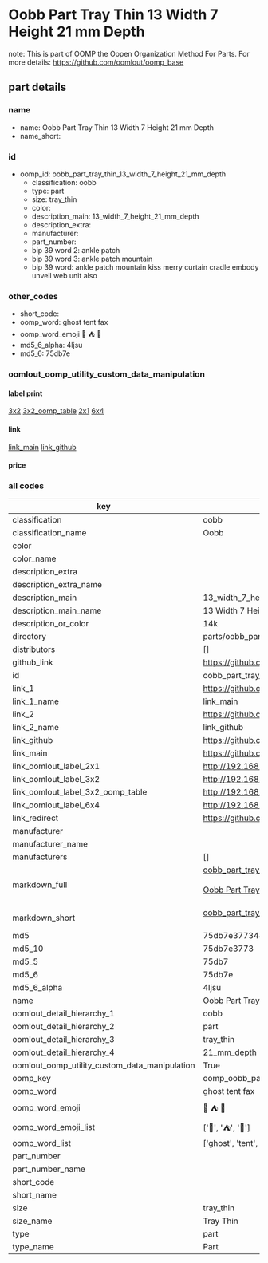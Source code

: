 # Oobb Part Tray Thin 13 Width 7 Height 21 mm Depth  

note: This is part of OOMP the Oopen Organization Method For Parts. For more details: https://github.com/oomlout/oomp_base

##  part details
  







### name
* name: Oobb Part Tray Thin 13 Width 7 Height 21 mm Depth
* name_short: 
### id
* oomp_id: oobb_part_tray_thin_13_width_7_height_21_mm_depth
  * classification: oobb
  * type: part
  * size: tray_thin
  * color: 
  * description_main: 13_width_7_height_21_mm_depth
  * description_extra: 
  * manufacturer: 
  * part_number: 
  * bip 39 word 2: ankle patch
  * bip 39 word 3: ankle patch mountain
  * bip 39 word: ankle patch mountain kiss merry curtain cradle embody unveil web unit also

### other_codes
* short_code: 
* oomp_word: ghost tent fax
* oomp_word_emoji :ghost: :tent: :fax:
* md5_6_alpha: 4ljsu
* md5_6: 75db7e






### oomlout_oomp_utility_custom_data_manipulation
#### label print
[3x2](http://192.168.1.245:1112/?label=oomp%204ljsu)
[3x2_oomp_table](http://192.168.1.108:1112/?label=oomp%204ljsu)
[2x1](http://192.168.1.242:1112/?label=oomp%204ljsu)
[6x4](http://192.168.1.55:1112/?label=oomp%204ljsu)    

#### link

[link_main](https://github.com/oomlout/oomlout_oomp_version_1_messy/tree/main/parts/oobb_part_tray_thin_13_width_7_height_21_mm_depth) [link_github](https://github.com/oomlout/oomlout_oomp_version_1_messy/tree/main/parts/oobb_part_tray_thin_13_width_7_height_21_mm_depth)                             

#### price







### all codes 
| key | value |  
| --- | --- |  
| classification | oobb |  
| classification_name | Oobb |  
| color |  |  
| color_name |  |  
| description_extra |  |  
| description_extra_name |  |  
| description_main | 13_width_7_height_21_mm_depth |  
| description_main_name | 13 Width 7 Height 21 mm Depth |  
| description_or_color | 14k |  
| directory | parts/oobb_part_tray_thin_13_width_7_height_21_mm_depth |  
| distributors | [] |  
| github_link | https://github.com/oomlout/oomlout_oomp_part_src/tree/main/parts/oobb_part_tray_thin_13_width_7_height_21_mm_depth |  
| id | oobb_part_tray_thin_13_width_7_height_21_mm_depth |  
| link_1 | https://github.com/oomlout/oomlout_oomp_version_1_messy/tree/main/parts/oobb_part_tray_thin_13_width_7_height_21_mm_depth |  
| link_1_name | link_main |  
| link_2 | https://github.com/oomlout/oomlout_oomp_version_1_messy/tree/main/parts/oobb_part_tray_thin_13_width_7_height_21_mm_depth |  
| link_2_name | link_github |  
| link_github | https://github.com/oomlout/oomlout_oomp_version_1_messy/tree/main/parts/oobb_part_tray_thin_13_width_7_height_21_mm_depth |  
| link_main | https://github.com/oomlout/oomlout_oomp_version_1_messy/tree/main/parts/oobb_part_tray_thin_13_width_7_height_21_mm_depth |  
| link_oomlout_label_2x1 | http://192.168.1.242:1112/?label=oomp%204ljsu |  
| link_oomlout_label_3x2 | http://192.168.1.245:1112/?label=oomp%204ljsu |  
| link_oomlout_label_3x2_oomp_table | http://192.168.1.108:1112/?label=oomp%204ljsu |  
| link_oomlout_label_6x4 | http://192.168.1.55:1112/?label=oomp%204ljsu |  
| link_redirect | https://github.com/oomlout/oomlout_oomp_version_1_messy/tree/main/parts/oobb_part_tray_thin_13_width_7_height_21_mm_depth |  
| manufacturer |  |  
| manufacturer_name |  |  
| manufacturers | [] |  
| markdown_full | [oobb_part_tray_thin_13_width_7_height_21_mm_depth](none)<br>[](none)<br>[Oobb Part Tray Thin 13 Width 7 Height 21 Mm Depth](none)<br><br> |  
| markdown_short | [oobb_part_tray_thin_13_width_7_height_21_mm_depth](none)<br><br> |  
| md5 | 75db7e377348663cd8c5d7ad21283049 |  
| md5_10 | 75db7e3773 |  
| md5_5 | 75db7 |  
| md5_6 | 75db7e |  
| md5_6_alpha | 4ljsu |  
| name | Oobb Part Tray Thin 13 Width 7 Height 21 mm Depth |  
| oomlout_detail_hierarchy_1 | oobb |  
| oomlout_detail_hierarchy_2 | part |  
| oomlout_detail_hierarchy_3 | tray_thin |  
| oomlout_detail_hierarchy_4 | 21_mm_depth |  
| oomlout_oomp_utility_custom_data_manipulation | True |  
| oomp_key | oomp_oobb_part_tray_thin_13_width_7_height_21_mm_depth |  
| oomp_word | ghost tent fax |  
| oomp_word_emoji | :ghost: :tent: :fax: |  
| oomp_word_emoji_list | [':ghost:', ':tent:', ':fax:'] |  
| oomp_word_list | ['ghost', 'tent', 'fax'] |  
| part_number |  |  
| part_number_name |  |  
| short_code |  |  
| short_name |  |  
| size | tray_thin |  
| size_name | Tray Thin |  
| type | part |  
| type_name | Part |  
